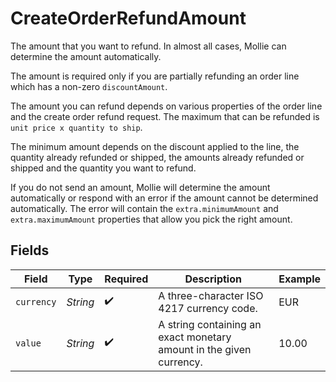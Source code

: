 # CreateOrderRefundAmount

The amount that you want to refund. In almost all cases, Mollie can determine the amount automatically.

The amount is required only if you are partially refunding an order line which has a non-zero `discountAmount`.

The amount you can refund depends on various properties of the order line and the create order refund request. The maximum that can be refunded is `unit price x quantity to ship`.

The minimum amount depends on the discount applied to the line, the quantity already refunded or shipped, the amounts already refunded or shipped and the quantity you want to refund.

If you do not send an amount, Mollie will determine the amount automatically or respond with an error if the amount cannot be determined automatically. The error will contain the `extra.minimumAmount` and `extra.maximumAmount` properties that allow you pick the right amount.


## Fields

| Field                                                               | Type                                                                | Required                                                            | Description                                                         | Example                                                             |
| ------------------------------------------------------------------- | ------------------------------------------------------------------- | ------------------------------------------------------------------- | ------------------------------------------------------------------- | ------------------------------------------------------------------- |
| `currency`                                                          | *String*                                                            | :heavy_check_mark:                                                  | A three-character ISO 4217 currency code.                           | EUR                                                                 |
| `value`                                                             | *String*                                                            | :heavy_check_mark:                                                  | A string containing an exact monetary amount in the given currency. | 10.00                                                               |